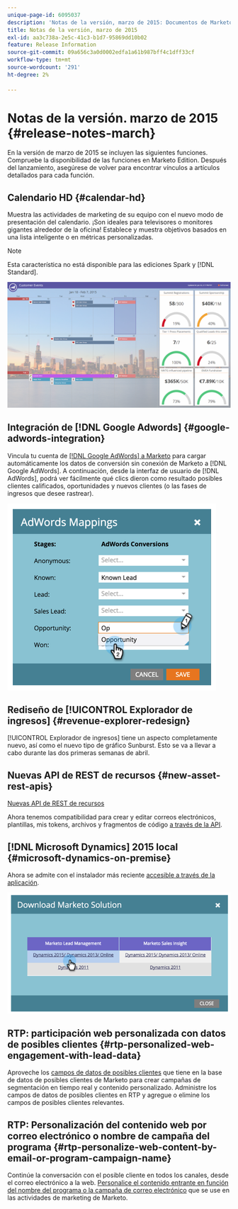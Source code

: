 ```yaml
---
unique-page-id: 6095037
description: 'Notas de la versión, marzo de 2015: Documentos de Marketo: documentación del producto'
title: Notas de la versión, marzo de 2015
exl-id: aa3c738a-2e5c-41c3-b1d7-95869dd10b02
feature: Release Information
source-git-commit: 09a656c3a0d0002edfa1a61b987bff4c1dff33cf
workflow-type: tm+mt
source-wordcount: '291'
ht-degree: 2%

---
```


# Notas de la versión. marzo de 2015 {#release-notes-march}

En la versión de marzo de 2015 se incluyen las siguientes funciones. Compruebe la disponibilidad de las funciones en Marketo Edition. Después del lanzamiento, asegúrese de volver para encontrar vínculos a artículos detallados para cada función.

## Calendario HD {#calendar-hd}

Muestra las actividades de marketing de su equipo con el nuevo modo de presentación del calendario. ¡Son ideales para televisores o monitores gigantes alrededor de la oficina! Establece y muestra objetivos basados en una lista inteligente o en métricas personalizadas.

>[!NOTE]
>
>Esta característica no está disponible para las ediciones Spark y [!DNL Standard].

![](assets/image2015-3-23-11-3a39-3a15.png)

## Integración de [!DNL Google Adwords] {#google-adwords-integration}

Vincula tu cuenta de [[!DNL Google AdWords] a Marketo](/help/marketo/product-docs/administration/additional-integrations/add-google-adwords-as-a-launchpoint-service.md) para cargar automáticamente los datos de conversión sin conexión de Marketo a [!DNL Google AdWords]. A continuación, desde la interfaz de usuario de [!DNL AdWords], podrá ver fácilmente qué clics dieron como resultado posibles clientes calificados, oportunidades y nuevos clientes (o las fases de ingresos que desee rastrear).

![](assets/image2015-3-23-11-3a50-3a55.png)

## Rediseño de [!UICONTROL Explorador de ingresos] {#revenue-explorer-redesign}

[!UICONTROL Explorador de ingresos] tiene un aspecto completamente nuevo, así como el nuevo tipo de gráfico Sunburst. Esto se va a llevar a cabo durante las dos primeras semanas de abril.

## Nuevas API de REST de recursos {#new-asset-rest-apis}

[Nuevas API de REST de recursos](https://experienceleague.adobe.com/es/docs/marketo-developer/marketo/rest/assets/assets)

Ahora tenemos compatibilidad para crear y editar correos electrónicos, plantillas, mis tokens, archivos y fragmentos de código [a través de la API](https://developer.adobe.com/marketo-apis/api/asset/).

## [!DNL Microsoft Dynamics] 2015 local {#microsoft-dynamics-on-premise}

Ahora se admite con el instalador más reciente [accesible a través de la aplicación](/help/marketo/product-docs/crm-sync/microsoft-dynamics-sync/sync-setup/update-the-marketo-solution-for-microsoft-dynamics.md).

![](assets/image2015-3-23-11-3a47-3a16.png)

## RTP: participación web personalizada con datos de posibles clientes {#rtp-personalized-web-engagement-with-lead-data}

Aproveche los [campos de datos de posibles clientes](/help/marketo/product-docs/web-personalization/using-web-segments/manage-person-data.md) que tiene en la base de datos de posibles clientes de Marketo para crear campañas de segmentación en tiempo real y contenido personalizado. Administre los campos de datos de posibles clientes en RTP y agregue o elimine los campos de posibles clientes relevantes.

## RTP: Personalización del contenido web por correo electrónico o nombre de campaña del programa {#rtp-personalize-web-content-by-email-or-program-campaign-name}

Continúe la conversación con el posible cliente en todos los canales, desde el correo electrónico a la web. [Personalice el contenido entrante en función del nombre del programa o la campaña de correo electrónico](/help/marketo/product-docs/web-personalization/using-web-segments/web-segments.md) que se use en las actividades de marketing de Marketo.
